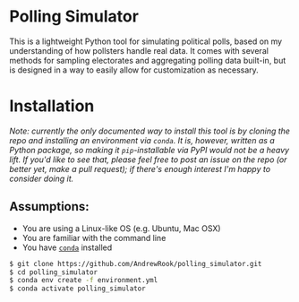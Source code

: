# Polling Simulator

This is a lightweight Python tool for simulating political polls, based
on my understanding of how pollsters handle real data. It comes with
several methods for sampling electorates and aggregating polling
data built-in, but is designed in a way to easily allow for customization
as necessary.

# Installation
_Note: currently the only documented way to install this tool 
is by cloning the repo and installing an environment via `conda`.
It is, however, written as a Python package, so making it `pip`-installable
via PyPI would not be a heavy lift. If you'd like to see that, please
feel free to post an issue on the repo (or better yet, make a pull request);
if there's enough interest I'm happy to consider doing it._

## Assumptions:
* You are using a Linux-like OS (e.g. Ubuntu, Mac OSX)
* You are familiar with the command line
* You have [`conda`](https://docs.conda.io/en/latest/) installed

```bash
$ git clone https://github.com/AndrewRook/polling_simulator.git
$ cd polling_simulator
$ conda env create -f environment.yml
$ conda activate polling_simulator
```